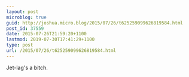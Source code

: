 ```yaml
---
layout: post
microblog: true
guid: http://joshua.micro.blog/2015/07/26/t625259099626819584.html
post_id: 37559
date: 2015-07-26T21:59:20+1100
lastmod: 2019-07-30T17:41:29+1100
type: post
url: /2015/07/26/t625259099626819584.html
---
```

Jet-lag's a bitch.
